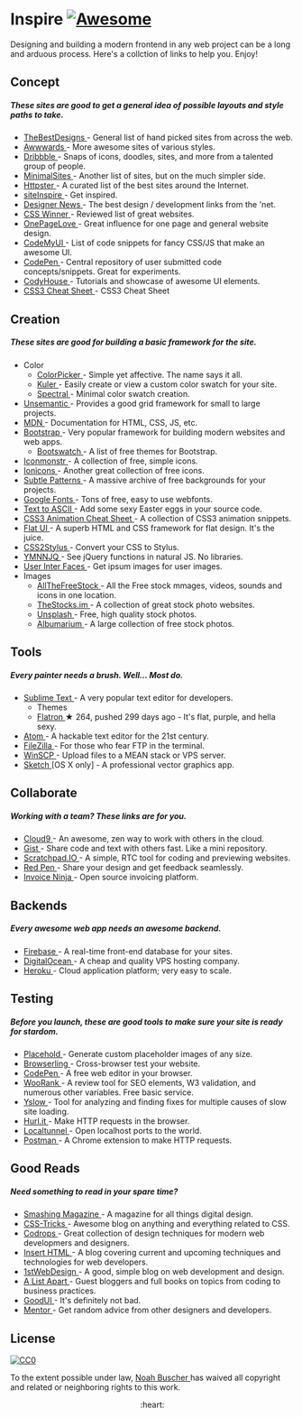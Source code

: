 <h1>
 Inspire
 <a href="https://github.com/sindresorhus/awesome">
  <img alt="Awesome" src="https://cdn.rawgit.com/sindresorhus/awesome/d7305f38d29fed78fa85652e3a63e154dd8e8829/media/badge.svg"/>
 </a>
</h1>
<p>
 Designing and building a modern frontend in any web project can be a long and arduous process. Here's a collction of links to help you. Enjoy!
</p>
<h2>
 Concept
</h2>
<h5>
 These sites are good to get a general idea of possible layouts and style paths to take.
</h5>
<ul>
 <li>
  <a href="https://www.thebestdesigns.com/">
   TheBestDesigns
  </a>
  - General list of hand picked sites from across the web.
 </li>
 <li>
  <a href="http://www.awwwards.com/">
   Awwwards
  </a>
  - More awesome sites of various styles.
 </li>
 <li>
  <a href="https://dribbble.com/">
   Dribbble
  </a>
  - Snaps of icons, doodles, sites, and more from a talented group of people.
 </li>
 <li>
  <a href="http://www.minimalsites.com/">
   MinimalSites
  </a>
  - Another list of sites, but on the much simpler side.
 </li>
 <li>
  <a href="http://httpster.net/">
   Httpster
  </a>
  - A curated list of the best sites around the Internet.
 </li>
 <li>
  <a href="http://www.siteinspire.com/">
   siteInspire
  </a>
  - Get inspired.
 </li>
 <li>
  <a href="https://news.layervault.com/">
   Designer News
  </a>
  - The best design / development links from the 'net.
 </li>
 <li>
  <a href="http://www.csswinner.com/">
   CSS Winner
  </a>
  - Reviewed list of great websites.
 </li>
 <li>
  <a href="https://onepagelove.com/">
   OnePageLove
  </a>
  - Great influence for one page and general website design.
 </li>
 <li>
  <a href="http://codemyui.com/">
   CodeMyUI
  </a>
  - List of code snippets for fancy CSS/JS that make an awesome UI.
 </li>
 <li>
  <a href="http://codepen.io/">
   CodePen
  </a>
  - Central repository of user submitted code concepts/snippets. Great for experiments.
 </li>
 <li>
  <a href="https://codyhouse.co/">
   CodyHouse
  </a>
  - Tutorials and showcase of awesome UI elements.
 </li>
 <li>
  <a href="http://www.justinaguilar.com/animations/#">
   CSS3 Cheat Sheet
  </a>
  - CSS3 Cheat Sheet
 </li>
</ul>
<h2>
 Creation
</h2>
<h5>
 These sites are good for building a basic framework for the site.
</h5>
<ul>
 <li>
  Color
  <ul>
   <li>
    <a href="http://www.colorpicker.com">
     ColorPicker
    </a>
    - Simple yet affective. The name says it all.
   </li>
   <li>
    <a href="https://color.adobe.com/">
     Kuler
    </a>
    - Easily create or view a custom color swatch for your site.
   </li>
   <li>
    <a href="http://jxnblk.com/Spectral/">
     Spectral
    </a>
    - Minimal color swatch creation.
   </li>
  </ul>
 </li>
 <li>
  <a href="http://unsemantic.com">
   Unsemantic
  </a>
  - Provides a good grid framework for small to large projects.
 </li>
 <li>
  <a href="https://developer.mozilla.org">
   MDN
  </a>
  - Documentation for HTML, CSS, JS, etc.
 </li>
 <li>
  <a href="http://getbootstrap.com">
   Bootstrap
  </a>
  - Very popular framework for building modern websites and web apps.
  <ul>
   <li>
    <a href="http://bootswatch.com">
     Bootswatch
    </a>
    - A list of free themes for Bootstrap.
   </li>
  </ul>
 </li>
 <li>
  <a href="http://iconmonstr.com">
   Iconmonstr
  </a>
  - A collection of free, simple icons.
 </li>
 <li>
  <a href="http://ionicons.com">
   Ionicons
  </a>
  - Another great collection of free icons.
 </li>
 <li>
  <a href="http://subtlepatterns.com">
   Subtle Patterns
  </a>
  - A massive archive of free backgrounds for your projects.
 </li>
 <li>
  <a href="https://www.google.com/fonts">
   Google Fonts
  </a>
  - Tons of free, easy to use webfonts.
 </li>
 <li>
  <a href="http://patorjk.com/software/taag/#p=display&f=Graffiti&t=Type%20Something%20">
   Text to ASCII
  </a>
  - Add some sexy Easter eggs in your source code.
 </li>
 <li>
  <a href="http://www.justinaguilar.com/animations/">
   CSS3 Animation Cheat Sheet
  </a>
  - A collection of CSS3 animation snippets.
 </li>
 <li>
  <a href="http://designmodo.github.io/Flat-UI/">
   Flat UI
  </a>
  - A superb HTML and CSS framework for flat design. It's the juice.
 </li>
 <li>
  <a href="http://css2stylus.com">
   CSS2Stylus
  </a>
  - Convert your CSS to Stylus.
 </li>
 <li>
  <a href="http://youmightnotneedjquery.com">
   YMNNJQ
  </a>
  - See jQuery functions in natural JS. No libraries.
 </li>
 <li>
  <a href="http://uifaces.com">
   User Inter Faces
  </a>
  - Get ipsum images for user images.
 </li>
 <li>
  Images
  <ul>
   <li>
    <a href="http://allthefreestock.com/">
     AllTheFreeStock
    </a>
    - All the Free stock mmages, videos, sounds and icons in one location.
   </li>
   <li>
    <a href="http://thestocks.im">
     TheStocks.im
    </a>
    - A collection of great stock photo websites.
   </li>
   <li>
    <a href="https://unsplash.com">
     Unsplash
    </a>
    - Free, high quality stock photos.
   </li>
   <li>
    <a href="http://albumarium.com">
     Albumarium
    </a>
    - A large collection of free stock photos.
   </li>
  </ul>
 </li>
</ul>
<h2>
 Tools
</h2>
<h5>
 Every painter needs a brush. Well... Most do.
</h5>
<ul>
 <li>
  <a href="https://www.sublimetext.com">
   Sublime Text
  </a>
  - A very popular text editor for developers.
  <ul>
   <li>
    Themes
   </li>
   <li>
    <a href="https://github.com/noahbuscher/Flatron">
     Flatron
    </a>
    <span>
     &#9733 264, pushed 299 days ago
    </span>
    - It's flat, purple, and hella sexy.
   </li>
  </ul>
 </li>
 <li>
  <a href="https://atom.io">
   Atom
  </a>
  - A hackable text editor for the 21st century.
 </li>
 <li>
  <a href="https://filezilla-project.org">
   FileZilla
  </a>
  - For those who fear FTP in the terminal.
 </li>
 <li>
  <a href="http://winscp.net">
   WinSCP
  </a>
  - Upload files to a MEAN stack or VPS server.
 </li>
 <li>
  <a href="http://www.sketchapp.com/">
   Sketch
  </a>
  [OS X only] - A professional vector graphics app.
 </li>
</ul>
<h2>
 Collaborate
</h2>
<h5>
 Working with a team? These links are for you.
</h5>
<ul>
 <li>
  <a href="https://c9.io">
   Cloud9
  </a>
  - An awesome, zen way to work with others in the cloud.
 </li>
 <li>
  <a href="https://gist.github.com">
   Gist
  </a>
  - Share code and text with others fast. Like a mini repository.
 </li>
 <li>
  <a href="http://scratchpad.io">
   Scratchpad.IO
  </a>
  - A simple, RTC tool for coding and previewing websites.
 </li>
 <li>
  <a href="https://redpen.io">
   Red Pen
  </a>
  - Share your design and get feedback seamlessly.
 </li>
 <li>
  <a href="https://www.invoiceninja.com">
   Invoice Ninja
  </a>
  - Open source invoicing platform.
 </li>
</ul>
<h2>
 Backends
</h2>
<h5>
 Every awesome web app needs an awesome backend.
</h5>
<ul>
 <li>
  <a href="https://www.firebase.com">
   Firebase
  </a>
  - A real-time front-end database for your sites.
 </li>
 <li>
  <a href="https://www.digitalocean.com/">
   DigitalOcean
  </a>
  - A cheap and quality VPS hosting company.
 </li>
 <li>
  <a href="https://www.heroku.com">
   Heroku
  </a>
  - Cloud application platform; very easy to scale.
 </li>
</ul>
<h2>
 Testing
</h2>
<h5>
 Before you launch, these are good tools to make sure your site is ready for stardom.
</h5>
<ul>
 <li>
  <a href="http://placehold.it">
   Placehold
  </a>
  - Generate custom placeholder images of any size.
 </li>
 <li>
  <a href="https://www.browserling.com/">
   Browserling
  </a>
  - Cross-browser test your website.
 </li>
 <li>
  <a href="http://codepen.io">
   CodePen
  </a>
  - A free web editor in your browser.
 </li>
 <li>
  <a href="https://www.woorank.com/">
   WooRank
  </a>
  - A review tool for SEO elements, W3 validation, and numerous other variables. Free basic service.
 </li>
 <li>
  <a href="http://yslow.org">
   Yslow
  </a>
  - Tool for analyzing and finding fixes for multiple causes of slow site loading.
 </li>
 <li>
  <a href="https://www.hurl.it/">
   Hurl.it
  </a>
  - Make HTTP requests in the browser.
 </li>
 <li>
  <a href="http://localtunnel.me">
   Localtunnel
  </a>
  - Open localhost ports to the world.
 </li>
 <li>
  <a href="https://chrome.google.com/webstore/detail/postman-rest-client/fdmmgilgnpjigdojojpjoooidkmcomcm?hl=en">
   Postman
  </a>
  - A Chrome extension to make HTTP requests.
 </li>
</ul>
<h2>
 Good Reads
</h2>
<h5>
 Need something to read in your spare time?
</h5>
<ul>
 <li>
  <a href="http://www.smashingmagazine.com">
   Smashing Magazine
  </a>
  - A magazine for all things digital design.
 </li>
 <li>
  <a href="https://css-tricks.com/">
   CSS-Tricks
  </a>
  - Awesome blog on anything and everything related to CSS.
 </li>
 <li>
  <a href="http://tympanus.net/codrops/">
   Codrops
  </a>
  - Great collection of design techniques for modern web developmers and designers.
 </li>
 <li>
  <a href="http://www.inserthtml.com">
   Insert HTML
  </a>
  - A blog covering current and upcoming techniques and technologies for web developers.
 </li>
 <li>
  <a href="http://www.1stwebdesigner.com/blog/">
   1stWebDesign
  </a>
  - A good, simple blog on web development and design.
 </li>
 <li>
  <a href="http://alistapart.com">
   A List Apart
  </a>
  - Guest bloggers and full books on topics from coding to business practices.
 </li>
 <li>
  <a href="http://goodui.org">
   GoodUI
  </a>
  - It's definitely not bad.
 </li>
 <li>
  <a href="http://www.mentor.so/">
   Mentor
  </a>
  - Get random advice from other designers and developers.
 </li>
</ul>
<h2>
 License
</h2>
<p>
 <a href="http://creativecommons.org/publicdomain/zero/1.0/">
  <img alt="CC0" src="http://i.creativecommons.org/p/zero/1.0/88x31.png"/>
 </a>
</p>
<p>
 To the extent possible under law,
 <a href="http://noahbuscher.com">
  Noah Buscher
 </a>
 has waived all copyright and related or neighboring rights to this work.
</p>
<div align="center">
 :heart:
</div>
